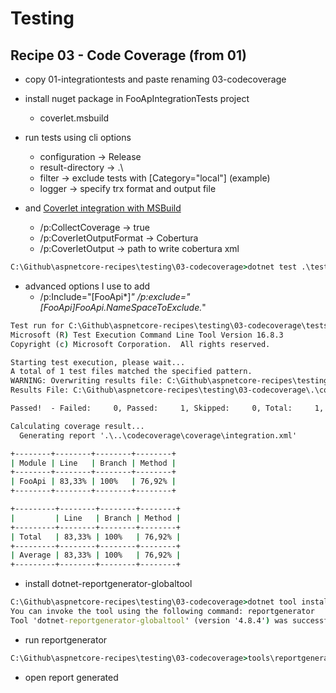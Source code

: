 # Testing

## Recipe 03 - Code Coverage (from 01)

 - copy 01-integrationtests and paste renaming 03-codecoverage 
 - install nuget package in FooApIntegrationTests project
   - coverlet.msbuild

 - run tests using cli options
   - configuration -> Release
   - result-directory -> .\
   - filter -> exclude tests with [Category="local"] (example)
   - logger -> specify trx format and output file
 - and [Coverlet integration with MSBuild](https://github.com/coverlet-coverage/coverlet/blob/master/Documentation/MSBuildIntegration.md)
   - /p:CollectCoverage -> true
   - /p:CoverletOutputFormat -> Cobertura
   - /p:CoverletOutput -> path to write cobertura xml

```cmd
C:\Github\aspnetcore-recipes\testing\03-codecoverage>dotnet test .\tests\FooApIntegrationTests.csproj --configuration Release --results-directory=.\ --filter=TestCategory!=local --logger "trx;LogFileName=.\codecoverage\results\integration.trx" /p:CollectCoverage=true  /p:CoverletOutputFormat=Cobertura /p:CoverletOutput=.\..\codecoverage\coverage\integration.xml 
```
 - advanced options I use to add
   - /p:Include="[FooApi*]*" /p:exclude="[FooApi]FooApi.NameSpaceToExclude.*"


```cmd
Test run for C:\Github\aspnetcore-recipes\testing\03-codecoverage\tests\bin\Release\net5.0\FooApIntegrationTests.dll (.NETCoreApp,Version=v5.0)
Microsoft (R) Test Execution Command Line Tool Version 16.8.3
Copyright (c) Microsoft Corporation.  All rights reserved.

Starting test execution, please wait...
A total of 1 test files matched the specified pattern.
WARNING: Overwriting results file: C:\Github\aspnetcore-recipes\testing\03-codecoverage\.\codecoverage\results\integration.trx
Results File: C:\Github\aspnetcore-recipes\testing\03-codecoverage\.\codecoverage\results\integration.trx

Passed!  - Failed:     0, Passed:     1, Skipped:     0, Total:     1, Duration: 694 ms - FooApIntegrationTests.dll (net5.0)

Calculating coverage result...
  Generating report '.\..\codecoverage\coverage\integration.xml'

+--------+--------+--------+--------+
| Module | Line   | Branch | Method |
+--------+--------+--------+--------+
| FooApi | 83,33% | 100%   | 76,92% |
+--------+--------+--------+--------+

+---------+--------+--------+--------+
|         | Line   | Branch | Method |
+---------+--------+--------+--------+
| Total   | 83,33% | 100%   | 76,92% |
+---------+--------+--------+--------+
| Average | 83,33% | 100%   | 76,92% |
+---------+--------+--------+--------+
```


 - install dotnet-reportgenerator-globaltool

```cmd
C:\Github\aspnetcore-recipes\testing\03-codecoverage>dotnet tool install --tool-path ./tools dotnet-reportgenerator-globaltool
You can invoke the tool using the following command: reportgenerator
Tool 'dotnet-reportgenerator-globaltool' (version '4.8.4') was successfully installed.

```


 - run reportgenerator 


```cmd
C:\Github\aspnetcore-recipes\testing\03-codecoverage>tools\reportgenerator.exe -reports:.\codecoverage\coverage\*.xml -targetdir:.\codecoverage\report -reporttypes:HtmlInline_AzurePipelines;Cobertura  
```

 - open report generated
